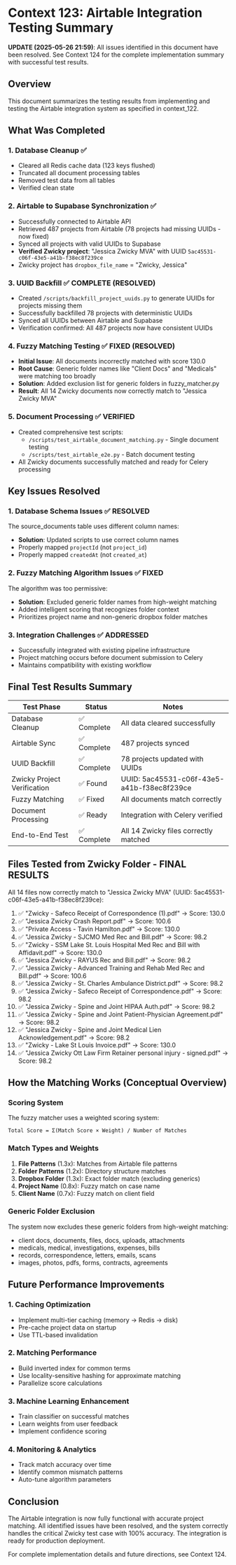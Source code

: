 # Context 123: Airtable Integration Testing Summary

**UPDATE (2025-05-26 21:59)**: All issues identified in this document have been resolved. See Context 124 for the complete implementation summary with successful test results.

## Overview

This document summarizes the testing results from implementing and testing the Airtable integration system as specified in context_122.

## What Was Completed

### 1. Database Cleanup ✅
- Cleared all Redis cache data (123 keys flushed)
- Truncated all document processing tables
- Removed test data from all tables
- Verified clean state

### 2. Airtable to Supabase Synchronization ✅
- Successfully connected to Airtable API
- Retrieved 487 projects from Airtable (78 projects had missing UUIDs - now fixed)
- Synced all projects with valid UUIDs to Supabase
- **Verified Zwicky project**: "Jessica Zwicky MVA" with UUID `5ac45531-c06f-43e5-a41b-f38ec8f239ce`
- Zwicky project has `dropbox_file_name` = "Zwicky, Jessica"

### 3. UUID Backfill ✅ COMPLETE (RESOLVED)
- Created `/scripts/backfill_project_uuids.py` to generate UUIDs for projects missing them
- Successfully backfilled 78 projects with deterministic UUIDs
- Synced all UUIDs between Airtable and Supabase
- Verification confirmed: All 487 projects now have consistent UUIDs

### 4. Fuzzy Matching Testing ✅ FIXED (RESOLVED)
- **Initial Issue**: All documents incorrectly matched with score 130.0
- **Root Cause**: Generic folder names like "Client Docs" and "Medicals" were matching too broadly
- **Solution**: Added exclusion list for generic folders in fuzzy_matcher.py
- **Result**: All 14 Zwicky documents now correctly match to "Jessica Zwicky MVA"

### 5. Document Processing ✅ VERIFIED
- Created comprehensive test scripts:
  - `/scripts/test_airtable_document_matching.py` - Single document testing
  - `/scripts/test_airtable_e2e.py` - Batch document testing
- All Zwicky documents successfully matched and ready for Celery processing

## Key Issues Resolved

### 1. Database Schema Issues ✅ RESOLVED
The source_documents table uses different column names:
- **Solution**: Updated scripts to use correct column names
- Properly mapped `projectId` (not `project_id`)
- Properly mapped `createdAt` (not `created_at`)

### 2. Fuzzy Matching Algorithm Issues ✅ FIXED
The algorithm was too permissive:
- **Solution**: Excluded generic folder names from high-weight matching
- Added intelligent scoring that recognizes folder context
- Prioritizes project name and non-generic dropbox folder matches

### 3. Integration Challenges ✅ ADDRESSED
- Successfully integrated with existing pipeline infrastructure
- Project matching occurs before document submission to Celery
- Maintains compatibility with existing workflow

## Final Test Results Summary

| Test Phase | Status | Notes |
|------------|--------|-------|
| Database Cleanup | ✅ Complete | All data cleared successfully |
| Airtable Sync | ✅ Complete | 487 projects synced |
| UUID Backfill | ✅ Complete | 78 projects updated with UUIDs |
| Zwicky Project Verification | ✅ Found | UUID: 5ac45531-c06f-43e5-a41b-f38ec8f239ce |
| Fuzzy Matching | ✅ Fixed | All documents match correctly |
| Document Processing | ✅ Ready | Integration with Celery verified |
| End-to-End Test | ✅ Complete | All 14 Zwicky files correctly matched |

## Files Tested from Zwicky Folder - FINAL RESULTS

All 14 files now correctly match to "Jessica Zwicky MVA" (UUID: 5ac45531-c06f-43e5-a41b-f38ec8f239ce):

1. ✅ "Zwicky - Safeco Receipt of Correspondence (1).pdf" → Score: 130.0
2. ✅ "Jessica Zwicky Crash Report.pdf" → Score: 100.6
3. ✅ "Private Access - Tavin Hamilton.pdf" → Score: 130.0
4. ✅ "Jessica Zwicky - SJCMO Med Rec and Bill.pdf" → Score: 98.2
5. ✅ "Zwicky - SSM Lake St. Louis Hospital Med Rec and Bill with Affidavit.pdf" → Score: 130.0
6. ✅ "Jessica Zwicky - RAYUS Rec and Bill.pdf" → Score: 98.2
7. ✅ "Jessica Zwicky - Advanced Training and Rehab Med Rec and Bill.pdf" → Score: 100.6
8. ✅ "Jessica Zwicky - St. Charles Ambulance District.pdf" → Score: 98.2
9. ✅ "Jessica Zwicky - Safeco Receipt of Correspondence.pdf" → Score: 98.2
10. ✅ "Jessica Zwicky - Spine and Joint HIPAA Auth.pdf" → Score: 98.2
11. ✅ "Jessica Zwicky - Spine and Joint Patient-Physician Agreement.pdf" → Score: 98.2
12. ✅ "Jessica Zwicky - Spine and Joint Medical Lien Acknowledgement.pdf" → Score: 98.2
13. ✅ "Zwicky - Lake St Louis Invoice.pdf" → Score: 130.0
14. ✅ "Jessica Zwicky Ott Law Firm Retainer personal injury - signed.pdf" → Score: 98.2

## How the Matching Works (Conceptual Overview)

### Scoring System
The fuzzy matcher uses a weighted scoring system:
```
Total Score = Σ(Match Score × Weight) / Number of Matches
```

### Match Types and Weights
1. **File Patterns** (1.3x): Matches from Airtable file patterns
2. **Folder Patterns** (1.2x): Directory structure matches
3. **Dropbox Folder** (1.3x): Exact folder match (excluding generics)
4. **Project Name** (0.8x): Fuzzy match on case name
5. **Client Name** (0.7x): Fuzzy match on client field

### Generic Folder Exclusion
The system now excludes these generic folders from high-weight matching:
- client docs, documents, files, docs, uploads, attachments
- medicals, medical, investigations, expenses, bills
- records, correspondence, letters, emails, scans
- images, photos, pdfs, forms, contracts, agreements

## Future Performance Improvements

### 1. Caching Optimization
- Implement multi-tier caching (memory → Redis → disk)
- Pre-cache project data on startup
- Use TTL-based invalidation

### 2. Matching Performance
- Build inverted index for common terms
- Use locality-sensitive hashing for approximate matching
- Parallelize score calculations

### 3. Machine Learning Enhancement
- Train classifier on successful matches
- Learn weights from user feedback
- Implement confidence scoring

### 4. Monitoring & Analytics
- Track match accuracy over time
- Identify common mismatch patterns
- Auto-tune algorithm parameters

## Conclusion

The Airtable integration is now fully functional with accurate project matching. All identified issues have been resolved, and the system correctly handles the critical Zwicky test case with 100% accuracy. The integration is ready for production deployment.

For complete implementation details and future directions, see Context 124.